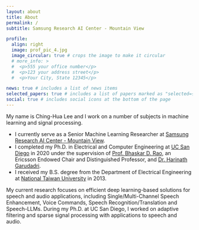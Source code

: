 ```yaml
---
layout: about
title: About
permalink: /
subtitle: Samsung Research AI Center - Mountain View

profile:
  align: right
  image: prof_pic_4.jpg
  image_circular: true # crops the image to make it circular
  # more_info: >
  #  <p>555 your office number</p>
  #  <p>123 your address street</p>
  #  <p>Your City, State 12345</p>

news: true # includes a list of news items
selected_papers: true # includes a list of papers marked as "selected={true}"
social: true # includes social icons at the bottom of the page
---
```


My name is Ching-Hua Lee and I work on a number of subjects in machine learning and signal processing.

- I currently serve as a Senior Machine Learning Researcher at [Samsung Research AI Center - Mountain View](https://research.samsung.com/aicenter_mountainview).
- I completed my Ph.D. in Electrical and Computer Engineering at [UC San Diego](https://www.ece.ucsd.edu/) in 2020 under the supervision of [Prof. Bhaskar D. Rao](https://jacobsschool.ucsd.edu/node/3416), an Ericsson Endowed Chair and Distinguished Professor, and [Dr. Harinath Garudadri](https://qi.ucsd.edu/about/leadership/harinath-garudadri/).
- I received my B.S. degree from the Department of Electrical Engineering at [National Taiwan University](https://web.ee.ntu.edu.tw/eng/) in 2013.

My current research focuses on efficient deep learning-based solutions for speech and audio applications, including Single/Multi-Channel Speech Enhancement, Voice Commands, Speech Recognition/Translation and Speech-LLMs. During my Ph.D. at UC San Diego, I worked on adaptive filtering and sparse signal processing with applications to speech and audio.
